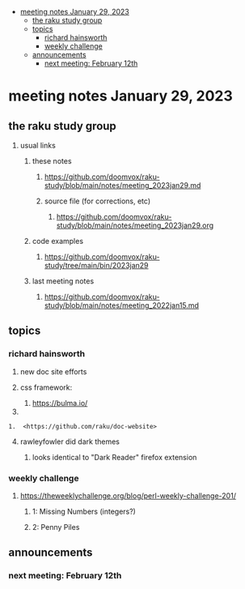 - [meeting notes January 29, 2023](#orgf7cbca3)
  - [the raku study group](#org5e4c159)
  - [topics](#org244292f)
    - [richard hainsworth](#orgc4eea24)
    - [weekly challenge](#orgc15c4cd)
  - [announcements](#orgef07c4b)
    - [next meeting: February 12th](#org338eb05)


<a id="orgf7cbca3"></a>

# meeting notes January 29, 2023


<a id="org5e4c159"></a>

## the raku study group

1.  usual links

    1.  these notes
    
        1.  <https://github.com/doomvox/raku-study/blob/main/notes/meeting_2023jan29.md>
        
        2.  source file (for corrections, etc)
        
            1.  <https://github.com/doomvox/raku-study/blob/main/notes/meeting_2023jan29.org>
    
    2.  code examples
    
        1.  <https://github.com/doomvox/raku-study/tree/main/bin/2023jan29>
    
    3.  last meeting notes
    
        1.  <https://github.com/doomvox/raku-study/blob/main/notes/meeting_2022jan15.md>


<a id="org244292f"></a>

## topics


<a id="orgc4eea24"></a>

### richard hainsworth

1.  new doc site efforts

2.  css framework:

    1.  <https://bulma.io/>

3.  

    1.  <https://github.com/raku/doc-website>

4.  rawleyfowler did dark themes

    1.  looks identical to "Dark Reader" firefox extension


<a id="orgc15c4cd"></a>

### weekly challenge

1.  <https://theweeklychallenge.org/blog/perl-weekly-challenge-201/>

    1.  1: Missing Numbers (integers?)
    
    2.  2: Penny Piles


<a id="orgef07c4b"></a>

## announcements


<a id="org338eb05"></a>

### next meeting: February 12th
